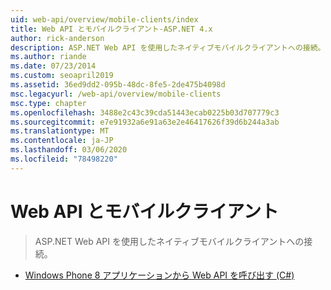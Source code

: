 ```yaml
---
uid: web-api/overview/mobile-clients/index
title: Web API とモバイルクライアント-ASP.NET 4.x
author: rick-anderson
description: ASP.NET Web API を使用したネイティブモバイルクライアントへの接続。
ms.author: riande
ms.date: 07/23/2014
ms.custom: seoapril2019
ms.assetid: 36ed9dd2-095b-48dc-8fe5-2de475b4098d
msc.legacyurl: /web-api/overview/mobile-clients
msc.type: chapter
ms.openlocfilehash: 3488e2c43c39cda51443ecab0225b03d707779c3
ms.sourcegitcommit: e7e91932a6e91a63e2e46417626f39d6b244a3ab
ms.translationtype: MT
ms.contentlocale: ja-JP
ms.lasthandoff: 03/06/2020
ms.locfileid: "78498220"
---
```

# <a name="web-api-and-mobile-clients"></a>Web API とモバイルクライアント

> ASP.NET Web API を使用したネイティブモバイルクライアントへの接続。

- [Windows Phone 8 アプリケーションから Web API を呼び出す (C#)](calling-web-api-from-a-windows-phone-8-application.md)
